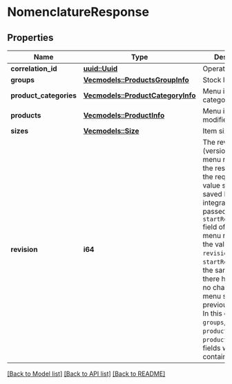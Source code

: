 # NomenclatureResponse

## Properties

Name | Type | Description | Notes
------------ | ------------- | ------------- | -------------
**correlation_id** | [**uuid::Uuid**](uuid::Uuid.md) | Operation ID. | 
**groups** | [**Vec<models::ProductsGroupInfo>**](ProductsGroupInfo.md) | Stock list group. | 
**product_categories** | [**Vec<models::ProductCategoryInfo>**](ProductCategoryInfo.md) | Menu item category. | 
**products** | [**Vec<models::ProductInfo>**](ProductInfo.md) | Menu items and modifiers. | 
**sizes** | [**Vec<models::Size>**](Size.md) | Item sizes. | 
**revision** | **i64** | The revison (version) of the menu recevied in the response of the request.  This value should be saved by the integration and passed in the `startRevision` field  of the next menu request. If the values in `revision` and `startRevision` are the same,  it means there have been no changes to the menu since the previous request.  In this case, the `groups`, `productCategories`, `products` and `sizes` fields  will not contain any data. | 

[[Back to Model list]](../README.md#documentation-for-models) [[Back to API list]](../README.md#documentation-for-api-endpoints) [[Back to README]](../README.md)


